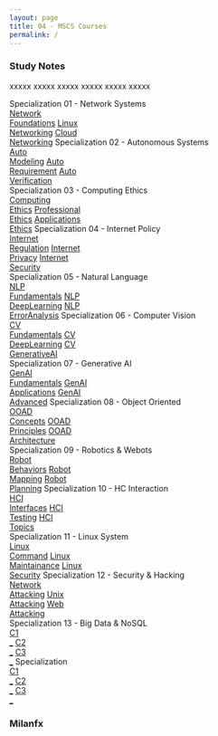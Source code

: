 ```yaml
---
layout: page
title: 04 - MSCS Courses
permalink: /
---
```


<h3>Study Notes</h3>

xxxxx xxxxx xxxxx xxxxx xxxxx xxxxx

<div>
  <span class="btn spec1"><span class="btn spec2">Specialization 01 - Network Systems</span>
  <br>
  <a href="/04-MSCS-Courses/CS01/" class="btn cour1">Network<br>Foundations</a>
  <a href="/04-MSCS-Courses/CS02/" class="btn cour2">Linux<br>Networking</a>
  <a href="/04-MSCS-Courses/CS03/" class="btn cour3">Cloud<br>Networking</a>
  </span>
  <span class="btn spec1"><span class="btn spec2">Specialization 02 - Autonomous Systems</span>
  <br>
  <a href="/04-MSCS-Courses/CS04/" class="btn cour1">Auto<br>Modeling</a>
  <a href="/04-MSCS-Courses/CS05/" class="btn cour2">Auto<br>Requirement</a>
  <a href="/04-MSCS-Courses/CS06/" class="btn cour2">Auto<br>Verification</a>
  </span>
</div>

<div>
  <span class="btn spec1"><span class="btn spec2">Specialization 03 - Computing Ethics</span>
  <br>
  <a href="/04-MSCS-Courses/CS07/" class="btn cour1">Computing<br>Ethics</a>
  <a href="/04-MSCS-Courses/CS08/" class="btn cour2">Professional<br>Ethics</a>
  <a href="/04-MSCS-Courses/CS09/" class="btn cour3">Applications<br>Ethics</a>
  </span>
  <span class="btn spec1"><span class="btn spec2">Specialization 04 - Internet Policy</span>
  <br>
  <a href="/04-MSCS-Courses/CS10/" class="btn cour1">Internet<br>Regulation</a>
  <a href="/04-MSCS-Courses/CS11/" class="btn cour2">Internet<br>Privacy</a>
  <a href="/04-MSCS-Courses/CS12/" class="btn cour3">Internet<br>Security</a>
  </span>
</div>

<div>
  <span class="btn spec1"><span class="btn spec2">Specialization 05 - Natural Language</span>
  <br>
  <a href="/04-MSCS-Courses/CS13/" class="btn cour1">NLP<br>Fundamentals</a>
  <a href="/04-MSCS-Courses/CS14/" class="btn cour2">NLP<br>DeepLearning</a>
  <a href="/04-MSCS-Courses/CS15/" class="btn cour3">NLP<br>ErrorAnalysis</a>
  </span>
  <span class="btn spec1"><span class="btn spec2">Specialization 06 - Computer Vision</span>
  <br>
  <a href="/04-MSCS-Courses/CS16/" class="btn cour1">CV<br>Fundamentals</a>
  <a href="/04-MSCS-Courses/CS17/" class="btn cour2">CV<br>DeepLearning</a>
  <a href="/04-MSCS-Courses/CS18/" class="btn cour3">CV<br>GenerativeAI</a>
  </span>
</div>

<div>
  <span class="btn spec1"><span class="btn spec2">Specialization 07 - Generative AI</span>
  <br>
  <a href="/04-MSCS-Courses/CS19/" class="btn cour1">GenAI<br>Fundamentals</a>
  <a href="/04-MSCS-Courses/CS20/" class="btn cour2">GenAI<br>Applications</a>
  <a href="/04-MSCS-Courses/CS21/" class="btn cour3">GenAI<br>Advanced</a>
  </span>
  <span class="btn spec1"><span class="btn spec2">Specialization 08 - Object Oriented</span>
  <br>
  <a href="/04-MSCS-Courses/CS22/" class="btn cour1">OOAD<br>Concepts</a>
  <a href="/04-MSCS-Courses/CS23/" class="btn cour2">OOAD<br>Principles</a>
  <a href="/04-MSCS-Courses/CS24/" class="btn cour3">OOAD<br>Architecture</a>
  </span>
</div>

<div>
  <span class="btn spec1"><span class="btn spec2">Specialization 09 - Robotics & Webots</span>
  <br>
  <a href="/04-MSCS-Courses/CS25/" class="btn cour1">Robot<br>Behaviors</a>
  <a href="/04-MSCS-Courses/CS26/" class="btn cour2">Robot<br>Mapping</a>
  <a href="/04-MSCS-Courses/CS27/" class="btn cour3">Robot<br>Planning</a>
  </span>
  <span class="btn spec1"><span class="btn spec2">Specialization 10 - HC Interaction</span>
  <br>
  <a href="/04-MSCS-Courses/CS28/" class="btn cour1">HCI<br>Interfaces</a>
  <a href="/04-MSCS-Courses/CS29/" class="btn cour2">HCI<br>Testing</a>
  <a href="/04-MSCS-Courses/CS30/" class="btn cour3">HCI<br>Topics</a>
  </span>
</div>

<div>
  <span class="btn spec1"><span class="btn spec2">Specialization 11 - Linux System</span>
  <br>
  <a href="/04-MSCS-Courses/CS31/" class="btn cour1">Linux<br>Command</a>
  <a href="/04-MSCS-Courses/CS32/" class="btn cour2">Linux<br>Maintainance</a>
  <a href="/04-MSCS-Courses/CS33/" class="btn cour3">Linux<br>Security</a>
  </span>
  <span class="btn spec1"><span class="btn spec2">Specialization 12 - Security & Hacking</span>
  <br>
  <a href="/04-MSCS-Courses/CS34/" class="btn cour1">Network<br>Attacking</a>
  <a href="/04-MSCS-Courses/CS35/" class="btn cour2">Unix<br>Attacking</a>
  <a href="/04-MSCS-Courses/CS36/" class="btn cour3">Web<br>Attacking</a>
  </span>
</div>

<div>
  <span class="btn spec1"><span class="btn spec2">Specialization 13 - Big Data & NoSQL</span>
  <br>
  <a href="//" class="btn cour1">C1<br>_</a>
  <a href="//" class="btn cour1">C2<br>_</a>
  <a href="//" class="btn cour1">C3<br>_</a>
  </span>
  <span class="btn spec1"><span class="btn spec2">Specialization</span>
  <br>
  <a href="//" class="btn cour1">C1<br>_</a>
  <a href="//" class="btn cour1">C2<br>_</a>
  <a href="//" class="btn cour1">C3<br>_</a>
  </span>
</div>

<h3>Milanfx</h3>
